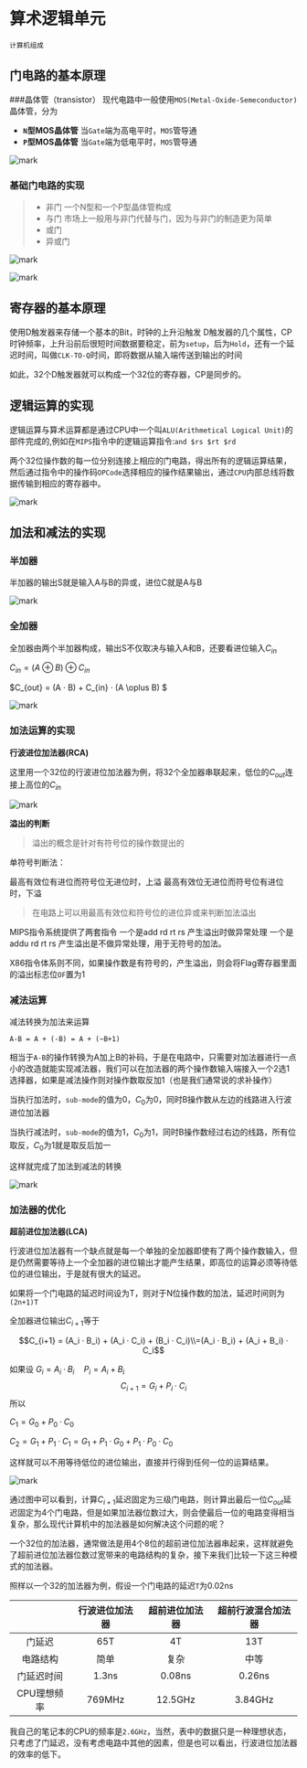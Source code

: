 # 算术逻辑单元

`计算机组成`

## 门电路的基本原理

###晶体管（transistor）
现代电路中一般使用`MOS(Metal-Oxide-Semeconductor)`晶体管，分为

* **`N`型MOS晶体管**  当`Gate`端为高电平时，`MOS`管导通 
* **`P`型MOS晶体管**  当`Gate`端为低电平时，`MOS`管导通 

 ![mark](http://ogzrgstml.bkt.clouddn.com/blog/20170301/154802440.png)

### 基础门电路的实现

> * 非门   一个N型和一个P型晶体管构成
> * 与门   市场上一般用与非门代替与门，因为与非门的制造更为简单
> * 或门
> * 异或门

 ![mark](http://ogzrgstml.bkt.clouddn.com/blog/20170301/154822638.png)

 ![mark](http://ogzrgstml.bkt.clouddn.com/blog/20170301/154834424.png)



## 寄存器的基本原理

使用D触发器来存储一个基本的Bit，时钟的上升沿触发
D触发器的几个属性，CP时钟频率，上升沿前后很短时间数据要稳定，前为`setup`，后为`Hold`，还有一个延迟时间，叫做`CLK-TO-Q`时间，即将数据从输入端传送到输出的时间

如此，32个D触发器就可以构成一个32位的寄存器，CP是同步的。

## 逻辑运算的实现

逻辑运算与算术运算都是通过CPU中一个叫`ALU(Arithmetical Logical Unit)`的部件完成的,例如在`MIPS`指令中的逻辑运算指令:`and $rs $rt $rd`

两个32位操作数的每一位分别连接上相应的门电路，得出所有的逻辑运算结果，然后通过指令中的操作码`OPCode`选择相应的操作结果输出，通过`CPU`内部总线将数据传输到相应的寄存器中。

![mark](http://ogzrgstml.bkt.clouddn.com/blog/20170301/154851096.png)

## 加法和减法的实现

### 半加器

半加器的输出S就是输入A与B的异或，进位C就是A与B

 ![mark](http://ogzrgstml.bkt.clouddn.com/blog/20170301/154859992.png)

### 全加器

全加器由两个半加器构成，输出S不仅取决与输入A和B，还要看进位输入$C_{in}$

$C_{in} = (A \oplus B) \oplus C_{in}$

$C_{out} = (A · B) + C_{in} · (A \oplus B) $

![mark](http://ogzrgstml.bkt.clouddn.com/blog/20170301/154908929.png)

### 加法运算的实现

**行波进位加法器(RCA)**

这里用一个32位的行波进位加法器为例，将32个全加器串联起来，低位的$C_{out}$连接上高位的$C_{in}$

![mark](http://ogzrgstml.bkt.clouddn.com/blog/20170301/154920389.png)

**溢出的判断** 

> 溢出的概念是针对有符号位的操作数提出的

单符号判断法：

最高有效位有进位而符号位无进位时，上溢
最高有效位无进位而符号位有进位时，下溢

> 在电路上可以用最高有效位和符号位的进位异或来判断加法溢出

MIPS指令系统提供了两套指令
一个是add rd rt rs  产生溢出时做异常处理
一个是addu rd rt rs 产生溢出是不做异常处理，用于无符号的加法。

X86指令体系则不同，如果操作数是有符号的，产生溢出，则会将Flag寄存器里面的溢出标志位`OF`置为1

### 减法运算

减法转换为加法来运算

```
A-B = A + (-B) = A + (~B+1)
```

相当于`A-B`的操作转换为A加上B的补码，于是在电路中，只需要对加法器进行一点小的改造就能实现减法器，我们可以在加法器的两个操作数输入端接入一个2选1选择器，如果是减法操作则对操作数取反加1（也是我们通常说的求补操作）

当执行加法时，`sub-mode`的值为0，$C_0$为0，同时B操作数从左边的线路进入行波进位加法器

当执行减法时，`sub-mode`的值为1，$C_0$为1，同时B操作数经过右边的线路，所有位取反，$C_0$为1就是取反后加一

这样就完成了加法到减法的转换

 ![mark](http://ogzrgstml.bkt.clouddn.com/blog/20170301/154926478.png)

### 加法器的优化
**超前进位加法器(LCA)**

行波进位加法器有一个缺点就是每一个单独的全加器即使有了两个操作数输入，但是仍然需要等待上一个全加器的进位输出才能产生结果，即高位的运算必须等待低位的进位输出，于是就有很大的延迟。

如果将一个门电路的延迟时间设为T，则对于N位操作数的加法，延迟时间则为`(2n+1)T`

全加器进位输出$C_{i+1}$等于

$$C_{i+1} = (A_i · B_i) + (A_i · C_i) + (B_i · C_i)\\=(A_i · B_i) + (A_i + B_i) · C_i$$

如果设 $G_i = A_i · B_i\quad P_i = A_i + B_i$
$$ C_{i+1} = G_i + P_i·C_i $$
所以

$C_1 = G_0 + P_0·C_0$

$C_2 = G_1 + P_1 · C_1 = G_1 + P_1·G_0 + P_1·P_0·C_0$

这样就可以不用等待低位的进位输出，直接并行得到任何一位的运算结果。

![mark](http://ogzrgstml.bkt.clouddn.com/blog/20170301/154947574.png)

通过图中可以看到，计算$C_{i+1}$延迟固定为三级门电路，则计算出最后一位$C_{out}$延迟固定为4个门电路，但是如果加法器位数过大，则会使最后一位的电路变得相当复杂，那么现代计算机中的加法器是如何解决这个问题的呢？

一个32位的加法器，通常做法是用4个8位的超前进位加法器串起来，这样就避免了超前进位加法器位数过宽带来的电路结构的复杂，接下来我们比较一下这三种模式的加法器。

照样以一个32的加法器为例，假设一个门电路的延迟`T`为0.02ns

|         | 行波进位加法器 | 超前进位加法器 | 超前行波混合加法器 |
| :-----: | :-----: | :-----: | :-------: |
|   门延迟   |   65T   |   4T    |    13T    |
|  电路结构   |   简单    |   复杂    |    中等     |
|  门延迟时间  |  1.3ns  | 0.08ns  |  0.26ns   |
| CPU理想频率 | 769MHz  | 12.5GHz |  3.84GHz  |

我自己的笔记本的CPU的频率是`2.6GHz`，当然，表中的数据只是一种理想状态，只考虑了门延迟，没有考虑电路中其他的因素，但是也可以看出，行波进位加法器的效率的低下。
